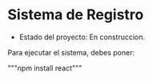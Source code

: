 <h1>Sistema de Registro</h1>

- Estado del proyecto: En construccion.

Para ejecutar el sistema, debes poner:

"""npm install react"""

